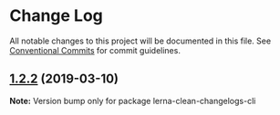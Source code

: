 # Change Log

All notable changes to this project will be documented in this file.
See [Conventional Commits](https://conventionalcommits.org) for commit guidelines.

## [1.2.2](https://gitlab.com/codsen/codsen/compare/lerna-clean-changelogs-cli@1.2.1...lerna-clean-changelogs-cli@1.2.2) (2019-03-10)

**Note:** Version bump only for package lerna-clean-changelogs-cli
